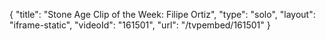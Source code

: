 {
    "title": "Stone Age Clip of the Week: Filipe Ortiz",
    "type": "solo",
    "layout": "iframe-static",
    "videoId": "161501",
    "url": "\/tvpembed\/161501"
}